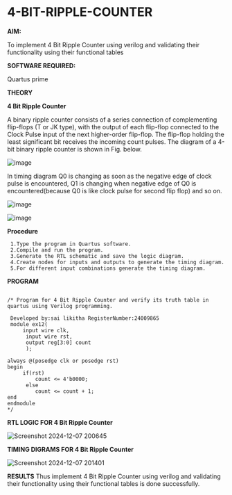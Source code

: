 # 4-BIT-RIPPLE-COUNTER

**AIM:**

To implement  4 Bit Ripple Counter using verilog and validating their functionality using their functional tables

**SOFTWARE REQUIRED:**

Quartus prime

**THEORY**

**4 Bit Ripple Counter**

A binary ripple counter consists of a series connection of complementing flip-flops (T or JK type), with the output of each flip-flop connected to the Clock Pulse input of the next higher-order flip-flop. The flip-flop holding the least significant bit receives the incoming count pulses. The diagram of a 4-bit binary ripple counter is shown in Fig. below.

![image](https://github.com/naavaneetha/4-BIT-RIPPLE-COUNTER/assets/154305477/cb4b74d4-31ab-4359-95d0-d22e67daba13)

In timing diagram Q0 is changing as soon as the negative edge of clock pulse is encountered, Q1 is changing when negative edge of Q0 is encountered(because Q0 is like clock pulse for second flip flop) and so on.

![image](https://github.com/naavaneetha/4-BIT-RIPPLE-COUNTER/assets/154305477/a573a7d6-014e-4e54-93e6-e2ac9530960b)

![image](https://github.com/naavaneetha/4-BIT-RIPPLE-COUNTER/assets/154305477/85e1958a-2fc1-49bb-9a9f-d58ccbf3663c)

**Procedure**

```
 1.Type the program in Quartus software. 
 2.Compile and run the program. 
 3.Generate the RTL schematic and save the logic diagram.
 4.Create nodes for inputs and outputs to generate the timing diagram. 
 5.For different input combinations generate the timing diagram.

```

**PROGRAM**

```

/* Program for 4 Bit Ripple Counter and verify its truth table in quartus using Verilog programming.

 Developed by:sai likitha RegisterNumber:24009865
 module ex12(
     input wire clk,
	  input wire rst,
	  output reg[3:0] count
	  );
	  
always @(posedge clk or posedge rst)
begin
     if(rst)
	     count <= 4'b0000;
	  else 
	     count <= count + 1;
end 
endmodule
*/

```

**RTL LOGIC FOR 4 Bit Ripple Counter**

![Screenshot 2024-12-07 200645](https://github.com/user-attachments/assets/321010d8-1745-49f3-8101-ca12ca406f6f)

**TIMING DIGRAMS FOR 4 Bit Ripple Counter**

![Screenshot 2024-12-07 201401](https://github.com/user-attachments/assets/1904d13f-9bb4-403c-a9e7-85bcdad60bdd)

**RESULTS**
Thus implement 4 Bit Ripple Counter using verilog and validating their functionality using their functional tables is done successfully.
